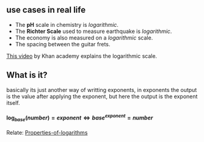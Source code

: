 ##  use cases in real life
-   The **pH** scale in chemistry is _logarithmic_.
-   The **Richter Scale** used to measure earthquake is _logarithmic_.
-   The economy is also measured on a _logarithmic_ scale.
-   The spacing between the guitar frets.

[This video](https://www.khanacademy.org/math/algebra-home/alg-exp-and-log/alg-logarithmic-scale/v/vi-and-sal-explore-how-we-think-about-scale) by Khan academy explains the logarithmic scale.

## What is it?
basically its just another way of writting exponents, in exponents the output is the value after applying the exponent, but here the output is the exponent itself.
#### $\log_{base}(number) = exponent \iff base^{exponent} = number$

Relate: [Properties-of-logarithms](Properties-of-logarithms.md)